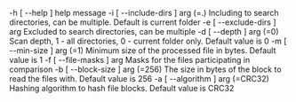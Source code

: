   -h [ --help ]                   help message
  -i [ --include-dirs ] arg (=.)  Including to search directories, can be multiple. Default is current folder
  -e [ --exclude-dirs ] arg       Excluded to search directories, can be multiple
  -d [ --depth ] arg (=0)         Scan depth, 1 - all directories, 0 - current folder only. Default value is 0
  -m [ --min-size ] arg (=1)      Minimum size of the processed file in bytes. Default value is 1
  -f [ --file-masks ] arg         Masks for the files participating in comparison
  -b [ --block-size ] arg (=256)  The size in bytes of the block to read the files with. Default value is 256
  -a [ --algorithm ] arg (=CRC32) Hashing algorithm to hash file blocks. Default value is CRC32

